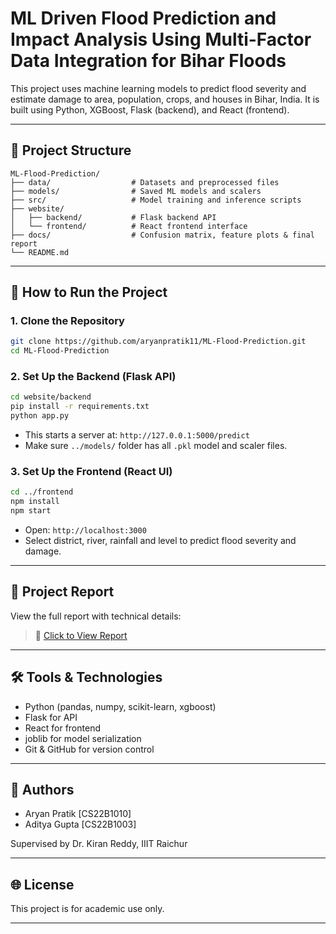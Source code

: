# ML Driven Flood Prediction and Impact Analysis Using Multi-Factor Data Integration for Bihar Floods

This project uses machine learning models to predict flood severity and estimate damage to area, population, crops, and houses in Bihar, India. It is built using Python, XGBoost, Flask (backend), and React (frontend).

---

## 📁 Project Structure

```
ML-Flood-Prediction/
├── data/                  # Datasets and preprocessed files
├── models/                # Saved ML models and scalers
├── src/                   # Model training and inference scripts
├── website/
│   ├── backend/           # Flask backend API
│   └── frontend/          # React frontend interface
├── docs/                  # Confusion matrix, feature plots & final report
└── README.md             
```

---

## 🚀 How to Run the Project

### 1. Clone the Repository

```bash
git clone https://github.com/aryanpratik11/ML-Flood-Prediction.git
cd ML-Flood-Prediction
```

### 2. Set Up the Backend (Flask API)

```bash
cd website/backend
pip install -r requirements.txt
python app.py
```

* This starts a server at: `http://127.0.0.1:5000/predict`
* Make sure `../models/` folder has all `.pkl` model and scaler files.

### 3. Set Up the Frontend (React UI)

```bash
cd ../frontend
npm install
npm start
```

* Open: `http://localhost:3000`
* Select district, river, rainfall and level to predict flood severity and damage.


---

## 📄 Project Report

View the full report with technical details:

> 📓 [Click to View Report](./report/Minor_Project_Report.pdf)


---

## 🛠️ Tools & Technologies

* Python (pandas, numpy, scikit-learn, xgboost)
* Flask for API
* React for frontend
* joblib for model serialization
* Git & GitHub for version control

---

## 📢 Authors

* Aryan Pratik \[CS22B1010]
* Aditya Gupta \[CS22B1003]

Supervised by Dr. Kiran Reddy, IIIT Raichur

---

## 🌐 License

This project is for academic use only.

---
